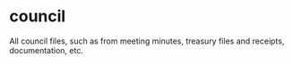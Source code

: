 # council
All council files, such as from meeting minutes, treasury files and receipts, documentation, etc.
